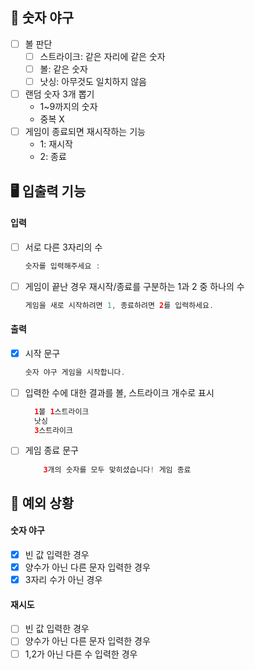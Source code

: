 ## 🌟 숫자 야구

- [ ] 볼 판단
    - [ ] 스트라이크: 같은 자리에 같은 숫자
    - [ ] 볼: 같은 숫자
    - [ ] 낫싱: 아무것도 일치하지 않음
- [ ] 랜덤 숫자 3개 뽑기
    - 1~9까지의 숫자
    - 중복 X
- [ ] 게임이 종료되면 재시작하는 기능
    - 1: 재시작
    - 2: 종료

## 🖥 입출력 기능

#### 입력

- [ ] 서로 다른 3자리의 수
  ```java
  숫자를 입력해주세요 :
  ```

- [ ] 게임이 끝난 경우 재시작/종료를 구분하는 1과 2 중 하나의 수
  ```java
  게임을 새로 시작하려면 1, 종료하려면 2를 입력하세요.
  ```

#### 출력

- [x] 시작 문구
  ```java
  숫자 야구 게임을 시작합니다.
  ```

- [ ] 입력한 수에 대한 결과를 볼, 스트라이크 개수로 표시
  ```java
    1볼 1스트라이크
    낫싱
    3스트라이크
  ```

- [ ] 게임 종료 문구
    ```java
        3개의 숫자를 모두 맞히셨습니다! 게임 종료
    ```

## 👾 예외 상황

#### 숫자 야구

- [x] 빈 값 입력한 경우
- [x] 양수가 아닌 다른 문자 입력한 경우
- [x] 3자리 수가 아닌 경우

#### 재시도

- [ ] 빈 값 입력한 경우
- [ ] 양수가 아닌 다른 문자 입력한 경우
- [ ] 1,2가 아닌 다른 수 입력한 경우